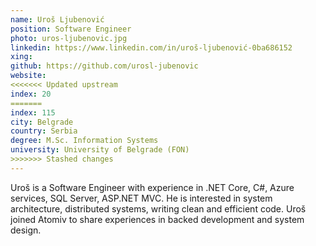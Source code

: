 ```yaml
---
name: Uroš Ljubenović
position: Software Engineer
photo: uros-ljubenovic.jpg
linkedin: https://www.linkedin.com/in/uroš-ljubenović-0ba686152
xing: 
github: https://github.com/urosl-jubenovic
website: 
<<<<<<< Updated upstream
index: 20
=======
index: 115
city: Belgrade
country: Serbia
degree: M.Sc. Information Systems
university: University of Belgrade (FON)
>>>>>>> Stashed changes
---
```

Uroš is a Software Engineer with experience in .NET Core, C#, Azure services, SQL Server, ASP.NET MVC. He is interested in system architecture, distributed systems, writing clean and efficient code. Uroš joined Atomiv to share experiences in backed development and system design.